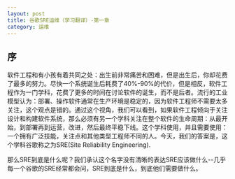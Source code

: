 ```yaml
---
layout: post
title: 谷歌SRE运维（学习翻译）-第一章
category: 运维
---
```

## 序

软件工程和有小孩有着共同之处：出生前非常痛苦和困难，但是出生后，你却花费了最多的努力。尽快一个系统诞生后耗费了40%-90%的代价，但是相反，软件工程作为一门学科，花费了更多的时间在讨论软件的诞生，而不是后者。流行的工业模型认为：部署、操作软件通常在生产环境是稳定的，因为软件工程师不需要太多关注，这个观点是错的。通过这个视角，我们可以看到，如果软件工程倾向于关注设计和构建软件系统，那么必须有另一个学科关注在整个软件的生命周期：从最开始，到部署再到运营，改进，然后最终平稳下线。这个学科使用，并且需要使用：一个拥有广泛技能，关注点和其他类型工程师不同的人。今天，我们的答案是，这个学科谷歌称之为SRE(Site Reliability Engineering).

那么SRE到底是什么呢？我们承认这个名字没有清晰的表达SRE应该做什么--几乎每一个谷歌的SRE经常都会问，SRE到底是什么，到底他们需要做什么。
